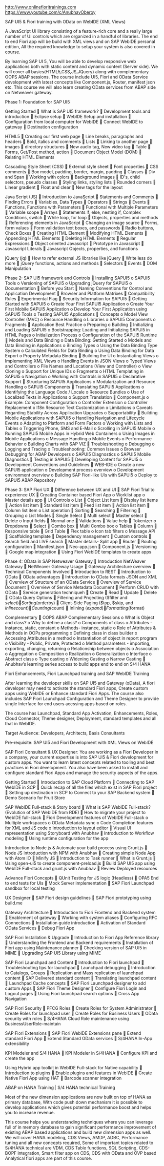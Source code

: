 http://www.onlinefioritrainings.com
https://www.youtube.com/c/AnubhavOberoy

SAP UI5 & Fiori training with OData on WebIDE (XML Views)


A JavaScript UI library consisting of a feature-rich core and a really large number of UI controls which are organized in a handful of libraries. The end to end Fiori app will be build with XML views and on SAP WebIDE personal edition, All the required knowledge to setup your system is also covered in course. 

By learning SAP UI 5, You will be able to develop responsive web applications both with static content and dynamic content (Server side). We will cover all basics(HTML5,CSS,JS,JQuery) along with complementary OOPS ABAP sessions. The course include UI5, Fiori and OData Service development with latest concepts like Component.js, Router, manifest json etc. This course we will also learn creating OData services from ABAP side on Netweaver gateway.

Phase 1: Foundation for SAP UI5 

Getting Started
 What is SAP UI5 framework?
 Development tools and introduction
 Eclipse setup
 WebIDE Setup and installation
 Configuration from local computer for WebIDE
 Connect WebIDE to gateway
 Destination configuration

HTML5
 Creating our first web page
 Line breaks, paragraphs and headers
 Bold, italics and comments
 Lists
 Linking to another page
 images
 directory structures
 New audio tag, New video tag
 Table
 Forms, Get/Post method, action
 Document Object Model (DOM)
 Relating HTML Elements

Cascading Style Sheet (CSS)
 External style sheet
 Font properties
 CSS comments
 Box model, padding, border, margin, padding
 Classes
 Div and Span
 Working with colors
 Background images
 ID's, child selectors, pseudo classes
 Styling links, styling lists
 Rounded corners
 Linear gradient
 Float and clear
 New tags for the layout 

Java Script (JS)
 Introduction to JavaScript
 Statements and Comments
 Finding Errors
 Variables, Data Types
 Operators
 Strings
 Events
 Functions, Functions with Parameters
 Functional with Multiple Parameters
 Variable scope
 Arrays
 Statements if, else, nesting if, Complex Conditions, switch
 While loop, for loop
 Objects, properties and methods
 Referencing elements in JavaScript
 Changing an image source
 Forms, form values
 Form validation text boxes, and passwords
 Radio buttons, Check Boxes
 Creating HTML Element
 Modifying HTML Elements
 Appending HTML Elements
 Deleting HTML Elements
 Regular Expressions
 Object oriented Javascript
 Prototype in Javascript
 Javascript Literals
 Javascript Objects, properties, and functions

jQuery (jq)
 How to refer external JS libraries like jQuery
 Write less do more
 jQuery functions, actions and methods
 Selectors
 Events
 DOM Manipulation


Phase 2: SAP UI5 framework and Controls
 Installing SAPUI5
    o SAPUI5 Tools
    o Versioning of SAPUI5
    o Upgrading jQuery for SAPUI5
    o Documentation
 Before you Start
 Naming Conventions for Control and Application Development
 Browser and Platform Matrixes
 Compatibility Rules
 Experimental Flag
 Security Information for SAPUI5
 Getting Started with SAPUI5
    o Create Your First SAPUI5 Application
    o Create Your First Mobile SAPUI5 Application
    o Develop Your First Application using SAPUI5 Tools
    o Testing SAPUI5 Applications
 Concepts
    o Model View Controller (MVC)
    o Resource Handling
    o Libraries
    o SAPUI5 Components
    o Fragments
 Application Best Practice
    o Preparing
    o Building
 Initializing and Loading SAPUI5
    o Bootstrapping: Loading and Initializing SAPUI5 in HTML Pages
    o Initialization Process
    o Configuration of the SAPUI5 Runtime
 Models and Data Binding
    o Data Binding: Getting Started
    o Models and Data Binding in Applications
    o Binding Types
    o Using the Data Binding Type System
    o Calculated Fields for Data Binding
    o Using Data Binding for Data Export
    o Property Metadata Binding
 Building the UI
    o Instantiating Views
    o Implementing XML Views
    o Handling Events in JSON Views
    o Typed Views and Controllers
    o File Names and Locations (View and Controller)
    o View Cloning
    o Support for Unique IDs
    o Fragments
    o HTML Templating in SAPUI5
    o Navigation
    o Working with Controls in SAPUI5
    o Declarative Support
 Structuring SAPUI5 Applications
    o Modularization and Resource Handling
    o SAPUI5 Components
 Translating SAPUI5 Applications
    o Identifying the Language Code / Locale
    o Resource Bundles
    o Use of Localized Texts in Applications
    o Support Translation
 Component.js
    o Example: Component Configuration
    o Controller Extension
    o Controller Replacement
    o I18n Resource Text Customization
    o Limitations
    o Caveats Regarding Stability Across Application Upgrades
    o Supportability
 Building Mobile Applications with SAPUI5
    o Handling Navigation and Lifecycle Events
    o Adapting to Platform and Form Factors
    o Working with Lists and Tables
    o Triggering Phone, SMS and E-Mail
    o Scrolling in SAPUI5 Mobile
    o Running SAPUI5 Mobile Apps in Hybrid Web Containers
    o Using Images in Mobile Applications
    o Message Handling
    o Mobile Events
    o Performance Behavior
    o Building Charts with SAP VIZ
 Troubleshooting
    o Debugging
    o Logging and Tracing
    o Troubleshooting: Common Issues
    o Browser Debugging for ABAP Developers
    o SAPUI5 Diagnostics
    o SAPUI5 Mobile Diagnostics
 Testing in SAPUI5
 Developing Content for SAPUI5
    o Development Conventions and Guidelines
 WEB-IDE
    o Create a new SAPUI5 application
    o Development process overview
    o Development environment overview
    o Building SAP Fiori-like UIs with SAPUI5
    o Deploy to SAPUI5 ABAP Repository


Phase 3: SAP Fiori UX
 Difference between UX and UI
 SAP Fiori Trial to experience UX
 Creating Container based Fiori App
    o Worklist app
    o Master details app
 UI Controls
    o List
         Object List Item
         Display list items
         Action list item
         Standard list item
         Feed list item
         Action list item
         Column list item
    o List operation
         Sorting
         Searching
         Filtering
         Grouping
    o List Modes
         Single Select
         Multi select
         Master select
         Delete
    o Input fields
         Normal one
         Validations
         Value help
         Tokenizer
    o Dropdowns
         Select
         Combo box
         Multi Combo box
    o Tables
         Column
         Responsive table
         Grid Table
         Flex table
    o Icon tab filters
    o Message API
 Scaffolding template
 Dependency management
 Custom controls
 Search field and LIVE search
 Master details- Split app
 Router
 Routing configuration
 Manifest.json
 Neo-app.json
 Component.js
 Versioning
 Google map integration
 Using Fiori WebIDE templates to create apps


Phase 4: OData in SAP Netweaver Gateway
 Introduction NetWeaver Gateway
 NetWeaver Gateway Usage
 Gateway Architecture overview
 Technical Components Involved
 Introduction to REST
 Introduction to OData
 OData advantages
 Introduction to OData formats JSON and XML
 Overview of Structure of an OData Service
 Overview of Service Document
 Overview of Service Metadata Document
 Perform CRUD with OData
 Service generation techniqueh
 Create
 Read
 Update
 Delete
 OData Query Options
 Filtering and Projecting ($filter and $select)
 Sorting ($orderby)
 Client-Side Paging ($top, $skip, and $inlinecount)
 Counting ($count)
 Inlining ($expand)
 Formatting ($format)

Complementary
 OOPS ABAP Complementary Sessions
    o What is Object and class?
    o Why to define a class?
    o Components of class
    o Attributes - Instance, static, constant
    o Methods- instance, static
    o Role of Attributes & Methods in OOPs programming
    o Defining class in class builder
    o Accessing Attributes in a method
    o Instantiation of object in report program
    o Visibility - Public, Private, Protected
    o Method parameters - importing, exporting, changing, returning
    o Relationship between objects
    o Association
    o Aggregation
    o Composition
    o Realization
    o Generalization
    o Interface
    o Abstract class
    o Type casting
    o Widening Casting
    o Narrow Casting
 Anubhav’s learning series access to build apps end to end on S/4 HANA


Fiori Enhancements, Fiori Launchpad training and SAP WebIDE Training

After learning the developer skills on SAP UI5 and Gateway (oData), A fiori developer may need to activate the standard Fiori apps, Create custom apps using WebIDE or Enhance standard Fiori Apps. The course also includes SAP Fiori Launchpad Configuration and Theme Designer to provide single Interface for end users accssing apps based on roles.

The course has Launchpad, Standard App Activation, Enhancements, Roles, Cloud Connector, Theme designer, Deployment, standard templates and all that in WebIDE.

Target Audience: Developers, Architects, Basis Consultants

Pre-requisite: SAP UI5 and Fiori Development with XML Views on WebIDE

SAP Fiori Consultant & UX Designer: You are working as a Fiori Developer in a company, your current expertise is into SAP UI5 & Fiori development for custom apps. You want to learn latest concepts related to tooling and best practices in Fiori development. You also have been asked to install and configure standard Fiori Apps and manage the security aspects of the apps.

Getting Started
 Introduction to SAP Cloud Platform
 Connecting to SAP WebIDE in SCP
 Quick recap of all the files which exist in SAP Fiori project
 Setting up destination in SCP to Connect to your SAP Backend system
 Demo Scenario for Fruit Store

SAP WebIDE Full-stack & Story board
 What is SAP WebIDE Full-stack? (Evolution of SAP WebIDE from RDE)
 How to migrate your project to WebIDE full-stack
 Fiori Development features of WebIDE Full-stack
    o Multiple workspaces
    o OData Metadata sync
    o Code Completion features for XML and JS code
    o Introduction to layout editor
 Visual UI representation using Storyboard with Anubhav
 Introduction to Workflow modeling
 Using runtime configuration for the app

Introduction to Node.js & Automate your build process using Grunt.js
 Node JS Introduction with NPM with Anubhav
 Creating simple Node App with Atom IO
 Minify JS
 Introduction to Task runner
 What is Grunt.js
 Using open-ui5 to create component-preload.js
 Build SAP UI5 app using WebIDE Full-stack and grunt.js with Anubhav
 Review Deployed resources

Advance Fiori Concepts
 QUnit Testing for JS logic (Headless)
 OPA5 End to end tests for UIs
 Mock Server implementation
 SAP Fiori Launchpad sandbox for local testing

UX Designer
 SAP Fiori design guidelines
 SAP Fiori prototyping using build.me

Gateway Architecture
 Introduction to Fiori Frontend and Backend system
 Enablement of gateway
 Working with system aliases
 Configuring RFC Connections
 Installation guide introduction
 Activation of Standard OData Services
 Debug Fiori App

SAP Fiori Installation & Upgrade
 Introduction to Fiori App Reference library
 Understanding the Frontend and Backend requirements
 Installation of Fiori app using Maintenance planner
 Checking version of SAP UI5 in MIME
 Upgrading SAP UI5 Library using MIME

SAP Fiori Launchpad and Content
 Introduction to Fiori launchpad
 Troubleshooting tips for launchpad
 Launchpad debugging
 Introduction to Catalogs, Groups
 Replication and Mass replication of launchpad content
 SAP Delivered standard content
 Translating launchpad content
 Launchpad Cache concepts
 SAP Fiori Launchpad designer to add custom Apps
 SAP Fiori Theme Designer
 Configure Fiori Login and Logout pages
 Using Fiori launchpad search options
 Cross App Navigation

SAP Fiori Security
 PFCG Roles
 Create Roles for System Administrator
 Create Roles for launchpad user
 Create Roles for Business Users
 OData security with roles
 S/4HANA Cloud Role maintenance using BusinessUserRole-maintain

SAP Fiori Extensions
 SAP Fiori WebIDE Extensions pane
 Extend standard Fiori App
 Extend Standard OData services
 S/4HANA In-App extensibility

KPI Modeler and S/4 HANA
 KPI Modeler in S/4HANA
 Configure KPI and create the app

Using Hybrid app toolkit in WebIDE Full-stack for Native capability
 Introduction to plugins
 Enable plugins and features in WebIDE
 Create Native Fiori App using HAT
 Barcode scanner integration


ABAP on HANA Training | S/4 HANA technical Training

Most of the new dimension applications are now built on top of HANA as primary database, With code push down mechanism it is possible to develop applications which gives potential performance boost and helps you to increase revenue.

This course helps you understanding techniques where you can leverage full of in memory database to gain significant performance improvement of existing ABAP based applications and build new dimension apps as well. We will cover HANA modeling, CDS Views, AMDP, ADBC, Performance tuning and all new concepts required, Some of important topics related to S/4HANA technical are VDM, CDS Table functions, SQL Scripting, CDS-BOPF integration, Smart filter app on CDS, CDS with OData and OVP based Analytical fiori apps are part of this course.













